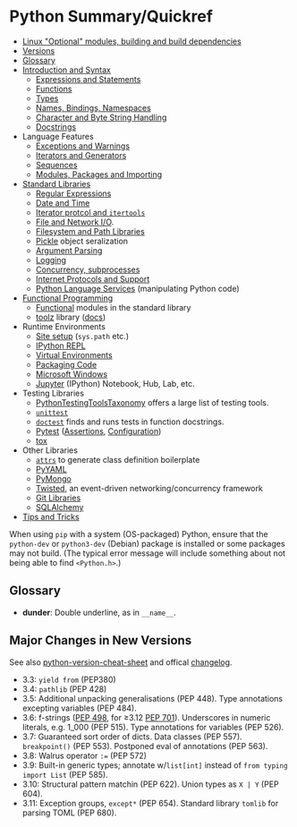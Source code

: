 Python Summary/Quickref
=======================

* [Linux "Optional" modules, building and build dependencies](runtime/linux.md)
* [Versions](version.md)
* [Glossary](https://docs.python.org/3/glossary.html)
* [Introduction and Syntax](language.md)
  - [Expressions and Statements](expressions.md)
  - [Functions](functions.md)
  - [Types](types.md)
  - [Names, Bindings, Namespaces](name-binding.md)
  - [Character and Byte String Handling](string.md)
  - [Docstrings](docstring.md)
* Language Features
  - [Exceptions and Warnings](exceptions.md)
  - [Iterators and Generators](iter.md)
  - [Sequences](sequence.md)
  - [Modules, Packages and Importing](import.md)
* [Standard Libraries](stdlib.md)
  - [Regular Expressions](regexp.md)
  - [Date and Time](datetime.md)
  - [Iterator protcol and `itertools`](iter.md)
  - [File and Network I/O](io.md).
  - [Filesystem and Path Libraries](files.md)
  - [Pickle](pickle.md) object seralization
  - [Argument Parsing](argparse.md)
  - [Logging](logging.md)
  - [Concurrency, subprocesses](concurrency.md)
  - [Internet Protocols and Support](internet.md)
  - [Python Language Services](ast.md) (manipulating Python code)
* [Functional Programming](fp.md)
  - [Functional] modules in the standard library
  - [toolz][toolz-pypy] library ([docs][toolz-docs])
* Runtime Environments
  - [Site setup](runtime/site.md) (`sys.path` etc.)
  - [IPython REPL](runtime/ipython.md)
  - [Virtual Environments](runtime/virtualenv.md)
  - [Packaging Code](runtime/packaging.md)
  - [Microsoft Windows](runtime/win.md)
  - [Jupyter](runtime/jupyter.md) (IPython) Notebook, Hub, Lab, etc.
* Testing Libraries
  - [PythonTestingToolsTaxonomy][PTTT] offers a large list of testing tools.
  - [`unittest`](test/unittest.md)
  - [`doctest`] finds and runs tests in function docstrings.
  - [Pytest](test/pytest.md)
    ([Assertions](test/pytest-assert.md),
    [Configuration](test/pytest-config.md))
  - [tox](test/tox.md)
* Other Libraries
  - [`attrs`](lib/attrs.md) to generate class definition boilerplate
  - [PyYAML](lib/yaml.md)
  - [PyMongo](lib/pymongo.md)
  - [Twisted](lib/twisted/), an event-driven networking/concurrency framework
  - [Git Libraries](lib/git.md)
  - [SQLAlchemy](lib/sqlalchemy.md)
* [Tips and Tricks](tips.md)

When using `pip` with a system (OS-packaged) Python, ensure that the
`python-dev` or `python3-dev` (Debian) package is installed or some
packages may not build. (The typical error message will include
something about not being able to find `<Python.h>`.)


Glossary
--------

* __dunder__: Double underline, as in `__name__`.


Major Changes in New Versions
-----------------------------

See also [python-version-cheat-sheet] and offical [changelog].

- 3.3: `yield from` (PEP380)
- 3.4: `pathlib` (PEP 428)
- 3.5: Additional unpacking generalisations (PEP 448).
  Type annotations excepting variables (PEP 484).
- 3.6: f-strings ([PEP 498], for ≥3.12 [PEP 701]).
  Underscores in numeric literals, e.g. 1_000 (PEP 515).
  Type annotations for variables (PEP 526).
- 3.7: Guaranteed sort order of dicts.
  Data classes (PEP 557).
  `breakpoint()` (PEP 553).
  Postponed eval of annotations (PEP 563).
- 3.8: Walrus operator `:=` (PEP 572)
- 3.9: Built-in generic types; annotate w/`list[int]`
  instead of `from typing import List` (PEP 585).
- 3.10: Structural pattern matchin (PEP 622).
  Union types as `X | Y` (PEP 604).
- 3.11: Exception groups, `except*` (PEP 654).
  Standard library `tomlib` for parsing TOML (PEP 680).



<!-------------------------------------------------------------------->
[PTTT]: https://wiki.python.org/moin/PythonTestingToolsTaxonomy
[`doctest`]: https://docs.python.org/3/library/doctest.html
[changelog]: https://docs.python.org/3/whatsnew/changelog.html
[functional]: https://docs.python.org/3/library/functional.html
[python-version-cheat-sheet]: https://github.com/jugmac00/python-version-cheat-sheet
[toolz-docs]: https://toolz.readthedocs.io/
[toolz-pypy]: https://pypi.python.org/pypi/toolz

[PEP 498]: https://peps.python.org/pep-0498/
[PEP 701]: https://peps.python.org/pep-0701/
